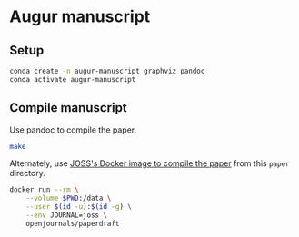 # Augur manuscript

## Setup

``` bash
conda create -n augur-manuscript graphviz pandoc
conda activate augur-manuscript
```

## Compile manuscript

Use pandoc to compile the paper.

```bash
make
```

Alternately, use [JOSS's Docker image to compile the paper](https://joss.readthedocs.io/en/latest/submitting.html#docker) from this `paper` directory.

``` bash
docker run --rm \
    --volume $PWD:/data \
    --user $(id -u):$(id -g) \
    --env JOURNAL=joss \
    openjournals/paperdraft
```
